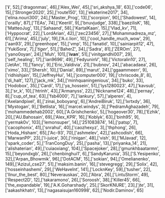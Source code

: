 ['______i______', 52],['dragonmas', 46],['Alex_Wei', 45],['sri_akshya_18', 63],['code06', 15],['Stronger2020', 25],['route150', 13],['ekaterine2017', 34],['elina.nouri300', 24],['Master_Prog', 13],['scorpion', 90],['Shadowest', 14],['orailly', 87],['TEAs', 74],['Keerill', 9],['bnuvjudge',
338],['baezilisK', 18],['MatteoJug', 13],['Sahaand', 58],['KartalKaan', 15],['Vlad_kv', 71],['Hyppocrat', 22],['LordArian', 42],['zec23456', 27],['Mohammadreza_mz', 61],['Arima', 45],['july', 19],['A.c.lion', 10],['cool_handle_much_wow', 29],['aan93', 29],['greenhope', 15],['vmp', 15],['fanatid', 10],['sainiarpit12', 47],['YukiSora', 7],['_tiger_', 51],['BaherZ', 34],['Sadra', 81],['ZEROm', 27],['yano0oyan', 24],['Muh', 101],['__ivan__', 51],['vinitgandhi007', 29],['self_healing', 17],['ian9696', 49],['FedyuninV', 18],['Victoralin10', 27],['JetAn', 11],['fancy', 9],['Eric_Valdivia', 21],['bubnov', 24],['abacadaea', 26],['ximo', 33],['Shersh', 10],['Danial', 89],['marut', 24],['ggaammeerr', 9],['ridhishjain', 15],['JeffreyHui', 14],['jcomputer000', 19],['chriscode_8', 8],['di_halt', 127],['jack_mk', 34],['minhquaningenious', 34],['buko', 33],['Hodobox', 35],['Cardi', 17],['ya_hossein', 51],['lys1280023', 47],['kavsub', 3],['sr_k', 10],['htrinh', 43],['Armanyss', 22],['Nickname124', 48],['pernay', 8],['cup_of_tea', 63],['fsb4000', 7],['iankury', 57],['alperen', 4],['Axelandpixel', 8],['zinai_boboyang', 6],['AndreiBiruk', 12],['lxrtxdy', 36],['Mystogan', 9],['Betlista', 16],['marcel.windys', 3],['PedramAghazadeh', 79],['mohammedehab2002', 60],['A.Grishchenko', 5],['hogeover30', 78],['Ezhik', 20],['AU.Bahosain', 69],['Alex_KPR', 16],['Koblyk', 63],['binh95', 9],['yermak0v', 103],['lemonsuper', 14],['251083874', 14],['patsp', 7],['cacophonix', 41],['snrahul', 40],['caozhexyz', 3],['thphong', 26],['Hoda_Hisham', 65],['Ac-93', 70],['ashmelev', 42],['ashcodish', 66],['MarwanPP', 23],['I-juice', 30],['rinigan', 48],['vish', 9],['MJavad', 12],['spark_coder', 5],['TranCongDuy',
25],['pasha', 13],['priyanka_14', 21],['alishaterian', 49],['cuiaoxiang', 104],['Spacejoker', 28],['gmunkhbaatarmn', 15],['beyondxgb', 26],['chenbinghui1', 6],['SandyKarunia', 35],['S.Yesipenko', 32],['Arpan_Bhowmik', 96],['DotACM', 15],['sokian', 94],['Omelianenko', 149],['Azizul_cse27',
51],['maksim.banin', 16],['stevegregg', 29],['Solix', 42],['hosseinhashemi', 29],['WeHaveInt', 141],['LocknKey', 59],['tusher', 22],['Ilnur_the_best', 80],['Neverauskas', 20],['Abra', 26],['LintuStorm', 49],['Respect2D', 12],['takaramono', 26],['Soroosh', 38],['Killer45', 66],['the_expandable', 19],['A.K.Goharshady', 25],['SkorKNURE', 23],['_jte_', 31],['aakashkhatri', 13],['nagasaisujan160998', 62],['Nodir.Daminov', 65]